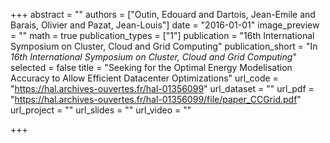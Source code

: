 +++
abstract = ""
authors = ["Outin, Edouard and Dartois, Jean-Emile and Barais, Olivier and Pazat, Jean-Louis"]
date = "2016-01-01"
image_preview = ""
math = true
publication_types = ["1"]
publication = "16th International Symposium on Cluster, Cloud and Grid  Computing"
publication_short = "In *16th International Symposium on Cluster, Cloud and Grid  Computing*"
selected = false
title = "Seeking for the Optimal Energy Modelisation Accuracy to Allow Efficient Datacenter Optimizations"
url_code = "https://hal.archives-ouvertes.fr/hal-01356099"
url_dataset = ""
url_pdf = "https://hal.archives-ouvertes.fr/hal-01356099/file/paper_CCGrid.pdf"
url_project = ""
url_slides = ""
url_video = ""

+++
